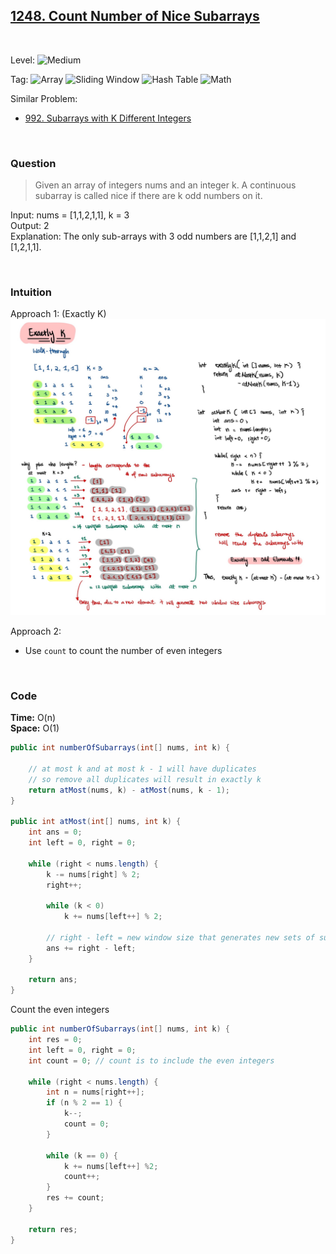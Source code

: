 ## [1248. Count Number of Nice Subarrays](https://leetcode.com/problems/count-number-of-nice-subarrays/)

<br>

Level:
![Medium](https://img.shields.io/badge/-Medium-ff8000)

Tag:
![Array](https://img.shields.io/badge/-Array-66b3ff)
![Sliding Window](https://img.shields.io/badge/-Sliding_Window-9966ff)
![Hash Table](https://img.shields.io/badge/-Hash_Table-0073e6)
![Math](https://img.shields.io/badge/-Math-8800cc)

Similar Problem:

- [992. Subarrays with K Different Integers](0992.md)

<br>

### Question

> Given an array of integers nums and an integer k. A continuous subarray is called nice if there are k odd numbers on it.

Input: nums = [1,1,2,1,1], k = 3  
Output: 2  
Explanation: The only sub-arrays with 3 odd numbers are [1,1,2,1] and [1,2,1,1].

<br>

### Intuition

Approach 1: (Exactly K)
![SlidingWindow_ExactlyK](SlidingWindow_ExactlyK.jpg)

Approach 2:

- Use `count` to count the number of even integers

<br>

### Code

**Time:** O(n)  
**Space:** O(1)

```java
public int numberOfSubarrays(int[] nums, int k) {

    // at most k and at most k - 1 will have duplicates
    // so remove all duplicates will result in exactly k
    return atMost(nums, k) - atMost(nums, k - 1);
}

public int atMost(int[] nums, int k) {
    int ans = 0;
    int left = 0, right = 0;

    while (right < nums.length) {
        k -= nums[right] % 2;
        right++;

        while (k < 0)
            k += nums[left++] % 2;

        // right - left = new window size that generates new sets of subarrays
        ans += right - left;
    }

    return ans;
}
```

Count the even integers

```java
public int numberOfSubarrays(int[] nums, int k) {
    int res = 0;
    int left = 0, right = 0;
    int count = 0; // count is to include the even integers

    while (right < nums.length) {
        int n = nums[right++];
        if (n % 2 == 1) {
            k--;
            count = 0;
        }

        while (k == 0) {
            k += nums[left++] %2;
            count++;
        }
        res += count;
    }

    return res;
}
```
